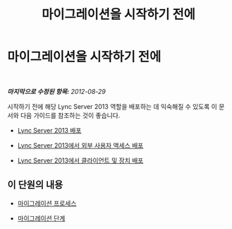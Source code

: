 ﻿---
title: 마이그레이션을 시작하기 전에
TOCTitle: 마이그레이션을 시작하기 전에
ms:assetid: 5938f360-017d-4658-8f99-e605b4129b18
ms:mtpsurl: https://technet.microsoft.com/ko-kr/library/JJ204909(v=OCS.15)
ms:contentKeyID: 49303716
ms.date: 08/24/2015
mtps_version: v=OCS.15
ms.translationtype: HT
---

# 마이그레이션을 시작하기 전에

 

_**마지막으로 수정된 항목:** 2012-08-29_

시작하기 전에 해당 Lync Server 2013 역할을 배포하는 데 익숙해질 수 있도록 이 문서와 다음 가이드를 참조하는 것이 좋습니다.

  - [Lync Server 2013 배포](lync-server-2013-deploying-lync-server.md)

  - [Lync Server 2013에서 외부 사용자 액세스 배포](lync-server-2013-deploying-external-user-access.md)

  - [Lync Server 2013에서 클라이언트 및 장치 배포](lync-server-2013-deploying-clients-and-devices.md)

## 이 단원의 내용

  - [마이그레이션 프로세스](migration-process_1.md)

  - [마이그레이션 단계](migration-phases_1.md)

